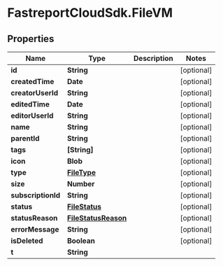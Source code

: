 # FastreportCloudSdk.FileVM

## Properties

Name | Type | Description | Notes
------------ | ------------- | ------------- | -------------
**id** | **String** |  | [optional] 
**createdTime** | **Date** |  | [optional] 
**creatorUserId** | **String** |  | [optional] 
**editedTime** | **Date** |  | [optional] 
**editorUserId** | **String** |  | [optional] 
**name** | **String** |  | [optional] 
**parentId** | **String** |  | [optional] 
**tags** | **[String]** |  | [optional] 
**icon** | **Blob** |  | [optional] 
**type** | [**FileType**](FileType.md) |  | [optional] 
**size** | **Number** |  | [optional] 
**subscriptionId** | **String** |  | [optional] 
**status** | [**FileStatus**](FileStatus.md) |  | [optional] 
**statusReason** | [**FileStatusReason**](FileStatusReason.md) |  | [optional] 
**errorMessage** | **String** |  | [optional] 
**isDeleted** | **Boolean** |  | [optional] 
**t** | **String** |  | 


